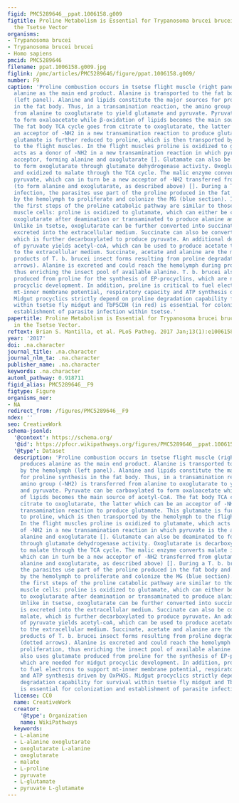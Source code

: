 ```yaml
---
figid: PMC5289646__ppat.1006158.g009
figtitle: Proline Metabolism is Essential for Trypanosoma brucei brucei Survival in
  the Tsetse Vector
organisms:
- Trypanosoma brucei
- Trypanosoma brucei brucei
- Homo sapiens
pmcid: PMC5289646
filename: ppat.1006158.g009.jpg
figlink: /pmc/articles/PMC5289646/figure/ppat.1006158.g009/
number: F9
caption: 'Proline combustion occurs in tsetse flight muscle (right panel), which produces
  alanine as the main end product. Alanine is transported to the fat body by the hemolymph
  (left panel). Alanine and lipids constitute the major sources for proline synthesis
  in the fat body. Thus, in a transamination reaction, the amino group (-NH2) is transferred
  from alanine to oxoglutarate to yield glutamate and pyruvate. Pyruvate can be carboxylated
  to form oxaloacetate while β-oxidation of lipids becomes the main source of acetyl-CoA.
  The fat body TCA cycle goes from citrate to oxoglutarate, the latter which can be
  an acceptor of -NH2 in a new transamination reaction to produce glutamate. This
  glutamate is further reduced to proline, which is then transported by the hemolymph
  to the flight muscles. In the flight muscles proline is oxidized to glutamate, which
  acts as a donor of -NH2 in a new transamination reaction in which pyruvate is the
  acceptor, forming alanine and oxoglutarate []. Glutamate can also be deaminated
  to form oxoglutarate through glutamate dehydrogenase activity. Oxoglutarate is decarboxylated
  and oxidized to malate through the TCA cycle. The malic enzyme converts malate into
  pyruvate, which can in turn be a new acceptor of -NH2 transferred from glutamate
  (to form alanine and oxoglutarate, as described above) []. During a T. b. brucei
  infection, the parasites use part of the proline produced in the fat body and transported
  by the hemolymph to proliferate and colonize the MG (blue section). In T. b. brucei,
  the first steps of the proline catabolic pathway are similar to those of insect
  muscle cells: proline is oxidized to glutamate, which can either be converted to
  oxoglutarate after deamination or transaminated to produce alanine and oxoglutarate.
  Unlike in tsetse, oxoglutarate can be further converted into succinate, which is
  excreted into the extracellular medium. Succinate can also be converted into malate,
  which is further decarboxylated to produce pyruvate. An additional decarboxylation
  of pyruvate yields acetyl-coA, which can be used to produce acetate that is excreted
  to the extracellular medium. Succinate, acetate and alanine are the major excreted
  products of T. b. brucei insect forms resulting from proline degradative flux (dotted
  arrows). Alanine is excreted and could reach the hemolymph during procyclics proliferation,
  thus enriching the insect pool of available alanine. T. b. brucei also uses glutamate
  produced from proline for the synthesis of EP-procyclins, which are needed for midgut
  procyclic development. In addition, proline is critical to fuel electrons to support
  mt-inner membrane potential, respiratory capacity and ATP synthesis driven by OxPHOS.
  Midgut procyclics strictly depend on proline degradation capability for survival
  within tsetse fly midgut and TbP5CDH (in red) is essential for colonization and
  establishment of parasite infection within tsetse.'
papertitle: Proline Metabolism is Essential for Trypanosoma brucei brucei Survival
  in the Tsetse Vector.
reftext: Brian S. Mantilla, et al. PLoS Pathog. 2017 Jan;13(1):e1006158.
year: '2017'
doi: .na.character
journal_title: .na.character
journal_nlm_ta: .na.character
publisher_name: .na.character
keywords: .na.character
automl_pathway: 0.918711
figid_alias: PMC5289646__F9
figtype: Figure
organisms_ner:
- NA
redirect_from: /figures/PMC5289646__F9
ndex: ''
seo: CreativeWork
schema-jsonld:
  '@context': https://schema.org/
  '@id': https://pfocr.wikipathways.org/figures/PMC5289646__ppat.1006158.g009.html
  '@type': Dataset
  description: 'Proline combustion occurs in tsetse flight muscle (right panel), which
    produces alanine as the main end product. Alanine is transported to the fat body
    by the hemolymph (left panel). Alanine and lipids constitute the major sources
    for proline synthesis in the fat body. Thus, in a transamination reaction, the
    amino group (-NH2) is transferred from alanine to oxoglutarate to yield glutamate
    and pyruvate. Pyruvate can be carboxylated to form oxaloacetate while β-oxidation
    of lipids becomes the main source of acetyl-CoA. The fat body TCA cycle goes from
    citrate to oxoglutarate, the latter which can be an acceptor of -NH2 in a new
    transamination reaction to produce glutamate. This glutamate is further reduced
    to proline, which is then transported by the hemolymph to the flight muscles.
    In the flight muscles proline is oxidized to glutamate, which acts as a donor
    of -NH2 in a new transamination reaction in which pyruvate is the acceptor, forming
    alanine and oxoglutarate []. Glutamate can also be deaminated to form oxoglutarate
    through glutamate dehydrogenase activity. Oxoglutarate is decarboxylated and oxidized
    to malate through the TCA cycle. The malic enzyme converts malate into pyruvate,
    which can in turn be a new acceptor of -NH2 transferred from glutamate (to form
    alanine and oxoglutarate, as described above) []. During a T. b. brucei infection,
    the parasites use part of the proline produced in the fat body and transported
    by the hemolymph to proliferate and colonize the MG (blue section). In T. b. brucei,
    the first steps of the proline catabolic pathway are similar to those of insect
    muscle cells: proline is oxidized to glutamate, which can either be converted
    to oxoglutarate after deamination or transaminated to produce alanine and oxoglutarate.
    Unlike in tsetse, oxoglutarate can be further converted into succinate, which
    is excreted into the extracellular medium. Succinate can also be converted into
    malate, which is further decarboxylated to produce pyruvate. An additional decarboxylation
    of pyruvate yields acetyl-coA, which can be used to produce acetate that is excreted
    to the extracellular medium. Succinate, acetate and alanine are the major excreted
    products of T. b. brucei insect forms resulting from proline degradative flux
    (dotted arrows). Alanine is excreted and could reach the hemolymph during procyclics
    proliferation, thus enriching the insect pool of available alanine. T. b. brucei
    also uses glutamate produced from proline for the synthesis of EP-procyclins,
    which are needed for midgut procyclic development. In addition, proline is critical
    to fuel electrons to support mt-inner membrane potential, respiratory capacity
    and ATP synthesis driven by OxPHOS. Midgut procyclics strictly depend on proline
    degradation capability for survival within tsetse fly midgut and TbP5CDH (in red)
    is essential for colonization and establishment of parasite infection within tsetse.'
  license: CC0
  name: CreativeWork
  creator:
    '@type': Organization
    name: WikiPathways
  keywords:
  - L-alanine
  - L-alanine oxoglutarate
  - oxoglutarate L-alanine
  - oxoglutarate
  - malate
  - L-proline
  - pyruvate
  - L-glutamate
  - pyruvate L-glutamate
---
```


